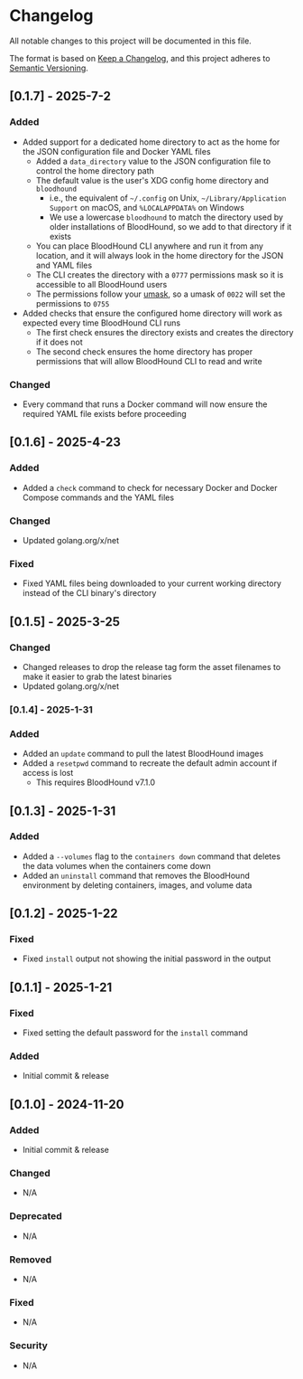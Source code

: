 # Changelog
All notable changes to this project will be documented in this file.

The format is based on [Keep a Changelog](https://keepachangelog.com/en/1.0.0/),
and this project adheres to [Semantic Versioning](https://semver.org/spec/v2.0.0.html).

## [0.1.7] - 2025-7-2

### Added

* Added support for a dedicated home directory to act as the home for the JSON configuration file and Docker YAML files
  * Added a `data_directory` value to the JSON configuration file to control the home directory path
  * The default value is the user's XDG config home directory and `bloodhound`
    * i.e., the equivalent of `~/.config` on Unix, `~/Library/Application Support` on macOS, and  `%LOCALAPPDATA%` on Windows
    * We use a lowercase `bloodhound` to match the directory used by older installations of BloodHound, so we add to that directory if it exists
  * You can place BloodHound CLI anywhere and run it from any location, and it will always look in the home directory for the JSON and YAML files
  * The CLI creates the directory with a `0777` permissions mask so it is accessible to all BloodHound users
  * The permissions follow your [umask](https://man7.org/linux/man-pages/man2/umask.2.html), so a umask of `0022` will set the permissions to `0755`
* Added checks that ensure the configured home directory will work as expected every time BloodHound CLI runs
  * The first check ensures the directory exists and creates the directory if it does not
  * The second check ensures the home directory has proper permissions that will allow BloodHound CLI to read and write

### Changed

* Every command that runs a Docker command will now ensure the required YAML file exists before proceeding

## [0.1.6] - 2025-4-23

### Added

* Added a `check` command to check for necessary Docker and Docker Compose commands and the YAML files

### Changed

* Updated golang.org/x/net

### Fixed

* Fixed YAML files being downloaded to your current working directory instead of the CLI binary's directory

## [0.1.5] - 2025-3-25

### Changed

* Changed releases to drop the release tag form the asset filenames to make it easier to grab the latest binaries
* Updated golang.org/x/net

### [0.1.4] - 2025-1-31

### Added

* Added an `update` command to pull the latest BloodHound images
* Added a `resetpwd` command to recreate the default admin account if access is lost
  * This requires BloodHound v7.1.0

## [0.1.3] - 2025-1-31

### Added

* Added a `--volumes` flag to the `containers down` command that deletes the data volumes when the containers come down
* Added an `uninstall` command that removes the BloodHound environment by deleting containers, images, and volume data

## [0.1.2] - 2025-1-22

### Fixed

* Fixed `install` output not showing the initial password in the output

## [0.1.1] - 2025-1-21

### Fixed

* Fixed setting the default password for the `install` command

### Added

* Initial commit & release

## [0.1.0] - 2024-11-20

### Added

* Initial commit & release

### Changed

* N/A

### Deprecated

* N/A

### Removed

* N/A

### Fixed

* N/A

### Security

* N/A
